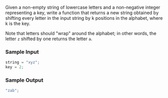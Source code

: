 Given a non-empty string of lowercase letters and a non-negative integer representing a key, write a function that returns a new string obtained by shifting every letter in the input string by k positions in the alphabet, where k is the key.

Note that letters should "wrap" around the alphabet; in other words, the letter `z` shifted by one returns the letter `a`.

### Sample Input

```javascript
string = "xyz";
key = 2;
```

### Sample Output

```javascript
"zab";
```
